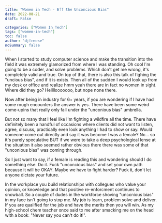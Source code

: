 ```yaml
---
title: "Women in Tech - Eff the Unconcious Bias"
date: 2022-08-21
draft: False

categories: ["Women In Tech"]
tags: ["women-in-tech"]
toc: false
author: "djfreese"
noSummary: false
---
```

When I started to study computer science and make the transition into the field it was extremely glamorized from where I was standing. Oh cool I'm going to be a coder, and solve problems. Which don't get me wrong, it's completely valid and true. On top of that, there is also this talk of fighing the "uncious bias", and if it is exists. Then all of the sudden I would look up from my desk or office and realize hmm yeah there are in fact no women in sight. Where did they go? Hellllooooooo, but nope none there.

Now after being in industry for 6+ years, if you are wondering if I have had some rough encounters the answer is yes. There have been some weird come-upins that really only fall under the "unconious bias" umbrella.

But not so many that I feel like I'm fighting a wildfire all the time. There have definitely been a handful of occasions where clients did not want to listen, agree, discuss, practically even look anything I had to show or say. Would someone come out directly and say it was become I was a female? No... so it's purely speculative BUT if we were to take a deep psychological lense at the situation it also seemed rather obvious there there was some of that "unconious bias" was coming through.

So I just want to say, if a female is reading this and wondering should I do something else. Do it. Fuck "unconcious bias" and set your own path because it will be OKAY. Maybe we have to fight harder? Fuck it, don't let anyone dictate your future.

In the workplace you build relationships with collegues who value your opinion, or knowledge and that positive re-enforcment continues to snowball. So a couple of dudes in the workforce shoving "unconious bias" in my face isn't going to stop me. My job is learn, problem solve and deliver. If you are qualified for the job and have the merits then you will win. As my high-school chem teacher once said to me after smacking me on the head with a book: "Never say you can't do it!".
